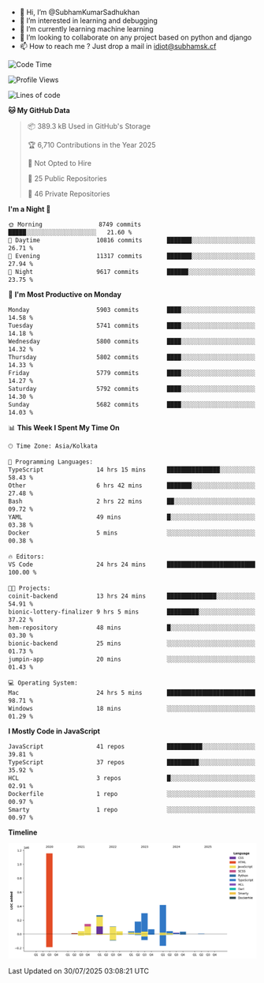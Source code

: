 - 👋 Hi, I’m @SubhamKumarSadhukhan
- 👀 I’m interested in learning and debugging
- 🌱 I’m currently learning machine learning
- 💞️ I’m looking to collaborate on any project based on python and django
- 📫 How to reach me ?
      Just drop a mail in idiot@subhamsk.cf

<!---
SubhamKumarSadhukhan/SubhamKumarSadhukhan is a ✨ special ✨ repository because its `README.md` (this file) appears on your GitHub profile.
You can click the Preview link to take a look at your changes.
--->


<!--START_SECTION:waka-->
![Code Time](http://img.shields.io/badge/Code%20Time-3%2C030%20hrs%2032%20mins-blue)

![Profile Views](http://img.shields.io/badge/Profile%20Views-0-blue)

![Lines of code](https://img.shields.io/badge/From%20Hello%20World%20I%27ve%20Written-2.9%20million%20lines%20of%20code-blue)

**🐱 My GitHub Data** 

> 📦 389.3 kB Used in GitHub's Storage 
 > 
> 🏆 6,710 Contributions in the Year 2025
 > 
> 🚫 Not Opted to Hire
 > 
> 📜 25 Public Repositories 
 > 
> 🔑 46 Private Repositories 
 > 
**I'm a Night 🦉** 

```text
🌞 Morning                8749 commits        █████░░░░░░░░░░░░░░░░░░░░   21.60 % 
🌆 Daytime                10816 commits       ███████░░░░░░░░░░░░░░░░░░   26.71 % 
🌃 Evening                11317 commits       ███████░░░░░░░░░░░░░░░░░░   27.94 % 
🌙 Night                  9617 commits        ██████░░░░░░░░░░░░░░░░░░░   23.75 % 
```
📅 **I'm Most Productive on Monday** 

```text
Monday                   5903 commits        ████░░░░░░░░░░░░░░░░░░░░░   14.58 % 
Tuesday                  5741 commits        ████░░░░░░░░░░░░░░░░░░░░░   14.18 % 
Wednesday                5800 commits        ████░░░░░░░░░░░░░░░░░░░░░   14.32 % 
Thursday                 5802 commits        ████░░░░░░░░░░░░░░░░░░░░░   14.33 % 
Friday                   5779 commits        ████░░░░░░░░░░░░░░░░░░░░░   14.27 % 
Saturday                 5792 commits        ████░░░░░░░░░░░░░░░░░░░░░   14.30 % 
Sunday                   5682 commits        ████░░░░░░░░░░░░░░░░░░░░░   14.03 % 
```


📊 **This Week I Spent My Time On** 

```text
🕑︎ Time Zone: Asia/Kolkata

💬 Programming Languages: 
TypeScript               14 hrs 15 mins      ███████████████░░░░░░░░░░   58.43 % 
Other                    6 hrs 42 mins       ███████░░░░░░░░░░░░░░░░░░   27.48 % 
Bash                     2 hrs 22 mins       ██░░░░░░░░░░░░░░░░░░░░░░░   09.72 % 
YAML                     49 mins             █░░░░░░░░░░░░░░░░░░░░░░░░   03.38 % 
Docker                   5 mins              ░░░░░░░░░░░░░░░░░░░░░░░░░   00.38 % 

🔥 Editors: 
VS Code                  24 hrs 24 mins      █████████████████████████   100.00 % 

🐱‍💻 Projects: 
coinit-backend           13 hrs 24 mins      ██████████████░░░░░░░░░░░   54.91 % 
bionic-lottery-finalizer 9 hrs 5 mins        █████████░░░░░░░░░░░░░░░░   37.22 % 
hem-repository           48 mins             █░░░░░░░░░░░░░░░░░░░░░░░░   03.30 % 
bionic-backend           25 mins             ░░░░░░░░░░░░░░░░░░░░░░░░░   01.73 % 
jumpin-app               20 mins             ░░░░░░░░░░░░░░░░░░░░░░░░░   01.43 % 

💻 Operating System: 
Mac                      24 hrs 5 mins       █████████████████████████   98.71 % 
Windows                  18 mins             ░░░░░░░░░░░░░░░░░░░░░░░░░   01.29 % 
```

**I Mostly Code in JavaScript** 

```text
JavaScript               41 repos            ██████████░░░░░░░░░░░░░░░   39.81 % 
TypeScript               37 repos            █████████░░░░░░░░░░░░░░░░   35.92 % 
HCL                      3 repos             █░░░░░░░░░░░░░░░░░░░░░░░░   02.91 % 
Dockerfile               1 repo              ░░░░░░░░░░░░░░░░░░░░░░░░░   00.97 % 
Smarty                   1 repo              ░░░░░░░░░░░░░░░░░░░░░░░░░   00.97 % 
```



**Timeline**

![Lines of Code chart](https://raw.githubusercontent.com/SubhamKumarSadhukhan/SubhamKumarSadhukhan/main/assets/bar_graph.png)


 Last Updated on 30/07/2025 03:08:21 UTC
<!--END_SECTION:waka-->
